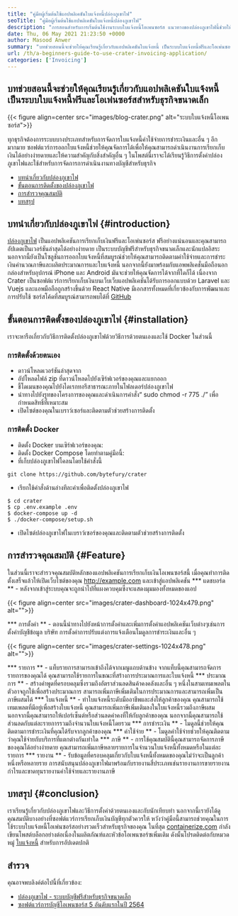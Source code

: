 ```yaml
---
title: "คู่มือผู้เริ่มต้นใช้แอปพลิเคชันใบแจ้งหนี้ปล่องภูเขาไฟ" 
seoTitle: "คู่มือผู้เริ่มต้นใช้แอปพลิเคชันใบแจ้งหนี้ปล่องภูเขาไฟ" 
description: "การสอนสำหรับการเริ่มต้นใช้งานระบบใบแจ้งหนี้โอเพนซอร์ส แนวทางของปล่องภูเขาไฟนี้ช่วยให้คุณคุ้นเคยกับแนวคิดและคุณสมบัติหลัก" 
date: Thu, 06 May 2021 21:23:50 +0000
author: Masood Anwer
summary: "บทช่วยสอนนี้จะช่วยให้คุณเรียนรู้เกี่ยวกับแอปพลิเคชันใบแจ้งหนี้ เป็นระบบใบแจ้งหนี้ฟรีและโอเพ่นซอร์สสำหรับธุรกิจขนาดเล็ก" 
url: /th/a-beginners-guide-to-use-crater-invoicing-application/
categories: ['Invoicing']
---
```


## บทช่วยสอนนี้จะช่วยให้คุณเรียนรู้เกี่ยวกับแอปพลิเคชันใบแจ้งหนี้ เป็นระบบใบแจ้งหนี้ฟรีและโอเพ่นซอร์สสำหรับธุรกิจขนาดเล็ก

{{< figure align=center src="images/blog-crater.png" alt="ระบบใบแจ้งหนี้โอเพนซอร์ส">}}

ทุกธุรกิจต้องการระบบบางประเภทสำหรับการจัดการใบแจ้งหนี้ค่าใช้จ่ายการชำระเงินและอื่น ๆ อีกมากมาย ซอฟต์แวร์การออกใบแจ้งหนี้ช่วยให้คุณจัดการได้เพื่อให้คุณสามารถดำเนินงานการเรียกเก็บเงินได้อย่างง่ายดายและให้ความสำคัญกับสิ่งสำคัญอื่น ๆ ในโพสต์นี้เราจะได้เรียนรู้วิธีการตั้งค่าปล่องภูเขาไฟและใช้สำหรับการจัดการการดำเนินงานทางบัญชีสำหรับธุรกิจ
  * [บทนำเกี่ยวกับปล่องภูเขาไฟ][1]
  * [ขั้นตอนการติดตั้งของปล่องภูเขาไฟ][2]
  * [การสำรวจคุณสมบัติ][3]
  * [บทสรุป][4]

## บทนำเกี่ยวกับปล่องภูเขาไฟ {#introduction}
[ปล่องภูเขาไฟ][5] เป็นแอปพลิเคชันการเรียกเก็บเงินฟรีและโอเพ่นซอร์ส ฟรีอย่างแน่นอนและคุณสามารถอัปเดตเป็นเวอร์ชันล่าสุดได้อย่างง่ายดาย เป็นระบบบัญชีฟรีสำหรับธุรกิจขนาดเล็กและนักแปลอิสระ นอกจากนี้ยังเป็นโซลูชันการออกใบแจ้งหนี้ที่สมบูรณ์ช่วยให้คุณสามารถติดตามค่าใช้จ่ายและการชำระเงินคำนวณภาษีและผลิตประมาณการและใบแจ้งหนี้ นอกจากนี้ยังมาพร้อมกับแอพพลิเคชั่นมือถือนอกกล่องสำหรับอุปกรณ์ iPhone และ Android มันจะช่วยให้คุณจัดการได้จากที่ใดก็ได้ เนื่องจาก Crater เป็นซอฟต์แวร์การเรียกเก็บเงินบนเว็บเว็บแอปพลิเคชันได้รับการออกแบบด้วย Laravel และ Vuejs และแอพมือถือถูกสร้างขึ้นด้วย React Native มีเอกสารทั้งหมดที่เกี่ยวข้องกับการพัฒนาและการปรับใช้ ซอร์สโค้ดที่สมบูรณ์สามารถพบได้ที่ [GitHub][6]

## ขั้นตอนการติดตั้งของปล่องภูเขาไฟ {#installation}
เราจะหารือเกี่ยวกับวิธีการติดตั้งปล่องภูเขาไฟด้วยวิธีการด้วยตนเองและใช้ Docker ในส่วนนี้

### การติดตั้งด้วยตนเอง
  * ดาวน์โหลดเวอร์ชันล่าสุดจาก
  * อัปโหลดไฟล์ zip ที่ดาวน์โหลดไปยังเซิร์ฟเวอร์ของคุณและแยกออก
  * ชี้โดเมนของคุณไปยังไดเรกทอรีสาธารณะภายในโฟลเดอร์ปล่องภูเขาไฟ
  * นำทางไปยังรูทของโครงการของคุณและดำเนินการคำสั่ง“ sudo chmod -r 775 ./” เพื่อกำหนดสิทธิ์ที่เหมาะสม
  * เปิดไซต์ของคุณในเบราว์เซอร์และติดตามตัวช่วยสร้างการติดตั้ง

### การติดตั้ง Docker
  * ติดตั้ง Docker บนเซิร์ฟเวอร์ของคุณ:
  * ติดตั้ง Docker Compose โดยทำตามคู่มือนี้:
  * ที่เก็บปล่องภูเขาไฟโคลนโดยใช้คำสั่งนี้
```
git clone https://github.com/bytefury/crater
```
  * เรียกใช้คำสั่งด้านล่างทีละคำเพื่อติดตั้งปล่องภูเขาไฟ
```
$ cd crater
$ cp .env.example .env
$ docker-compose up -d
$ ./docker-compose/setup.sh
```
  * เปิดไซต์ปล่องภูเขาไฟในเบราว์เซอร์ของคุณและติดตามตัวช่วยสร้างการติดตั้ง

## การสำรวจคุณสมบัติ {#Feature}
ในส่วนนี้เราจะสำรวจคุณสมบัติหลักของแอปพลิเคชันการเรียกเก็บเงินโอเพนซอร์สนี้ เมื่อคุณทำการติดตั้งเสร็จแล้วให้เปิดเว็บไซต์ของคุณ http://example.com และเข้าสู่แอปพลิเคชัน
  *** แดชบอร์ด ** - หลังจากเข้าสู่ระบบคุณจะถูกนำไปที่แผงควบคุมซึ่งจะแสดงมุมมองทั้งหมดของแอป

{{< figure align=center src="images/crater-dashboard-1024x479.png" alt="">}}

  *** การตั้งค่า ** - ตอนนี้นำทางไปยังหน้าการตั้งค่าและเพิ่มการตั้งค่าแอปพลิเคชันเว็บต่างๆเช่นการตั้งค่าบัญชีข้อมูล บริษัท การตั้งค่าการปรับแต่งการแจ้งเตือนโมดูลการชำระเงินและอื่น ๆ

{{< figure align=center src="images/crater-settings-1024x478.png" alt="">}}

  *** รายการ ** - แท็บรายการสามารถเข้าถึงได้จากเมนูแถบด้านข้าง จากแท็บนี้คุณสามารถจัดการรายการของคุณได้ คุณสามารถใช้รายการในขณะที่สร้างการประมาณการและใบแจ้งหนี้
  *** ประมาณการ ** - สร้างคำพูดที่ครอบคลุมซึ่งรวมถึงอัตราส่วนลดสินค้าคงคลังและอื่น ๆ หนึ่งในสามเทมเพลตในตัวอาจถูกใช้เพื่อสร้างประมาณการ สามารถเพิ่มภาษีเพิ่มเติมในการประมาณการและสามารถเพิ่มเป็นภาษีผสมได้
  *** ใบแจ้งหนี้ ** - ทำใบแจ้งหนี้ระดับมืออาชีพและส่งให้ลูกค้าของคุณ คุณสามารถใช้เทมเพลตที่มีอยู่เพื่อสร้างใบแจ้งหนี้ คุณสามารถเพิ่มภาษีเพิ่มเติมลงในใบแจ้งหนี้รวมถึงภาษีผสม นอกจากนี้คุณสามารถให้เปอร์เซ็นต์หรือส่วนลดค่าคงที่ให้กับลูกค้าของคุณ นอกจากนี้คุณสามารถใช้ส่วนลดกับแต่ละรายการรวมถึงจำนวนใบแจ้งหนี้โดยรวม
  *** การชำระเงิน ** - โมดูลนี้ช่วยให้คุณติดตามการชำระเงินที่คุณได้รับจากลูกค้าของคุณ
  *** ค่าใช้จ่าย ** - โมดูลค่าใช้จ่ายช่วยให้คุณติดตามว่าคุณใช้จ่ายกับบริการที่แตกต่างกันเท่าใด
  *** ภาษี ** - การใช้คุณสมบัตินี้คุณสามารถจัดการภาษีของคุณได้อย่างง่ายดาย คุณสามารถเพิ่มภาษีหลายรายการในจำนวนใบแจ้งหนี้ทั้งหมดหรือในแต่ละรายการ
  *** รายงาน ** - รับข้อมูลที่ครอบคลุมเกี่ยวกับใบแจ้งหนี้ทั้งหมดของคุณไม่ว่าจะเป็นลูกค้าหนึ่งหรือหลายราย การสนับสนุนปล่องภูเขาไฟมาพร้อมกับรายงานสี่ประเภทเช่นรายงานการขายรายงานกำไรและขาดทุนรายงานค่าใช้จ่ายและรายงานภาษี

## บทสรุป {#conclusion}
เราเรียนรู้เกี่ยวกับปล่องภูเขาไฟและวิธีการตั้งค่าด้วยตนเองและกับนักเทียบท่า นอกจากนี้เรายังได้ดูคุณสมบัติบางอย่างที่ซอฟต์แวร์การเรียกเก็บเงินบัญชีทุกตัวควรให้ หวังว่าคู่มือนี้สามารถช่วยคุณในการใช้ระบบใบแจ้งหนี้โอเพ่นซอร์สอย่างรวดเร็วสำหรับธุรกิจของคุณ
ในที่สุด [containerize.com][7] กำลังเขียนโพสต์บล็อกอย่างต่อเนื่องในผลิตภัณฑ์และหัวข้อโอเพนซอร์ซเพิ่มเติม ดังนั้นโปรดติดต่อกับหมวดหมู่ [ใบแจ้งหนี้][8] สำหรับการอัปเดตปกติ

## สำรวจ
คุณอาจพบลิงค์ต่อไปนี้ที่เกี่ยวข้อง:
  * [ปล่องภูเขาไฟ - ระบบบัญชีฟรีสำหรับธุรกิจขนาดเล็ก][5]
  * [ซอฟต์แวร์การบัญชีโอเพนซอร์ส 5 อันดับแรกในปี 2564][9]

  
[1]: #Introduction
[2]: #Installation
[3]: #Feature
[4]: #Conclusion
[5]: https://products.containerize.com/invoicing/crater/
[6]: https://github.com/bytefury/crater
[7]: https://containerize.com
[8]: https://blog.containerize.com/category/invoicing/
[9]: https://blog.containerize.com/invoicing/top-5-open-source-accounting-software-in-the-year-2021/
